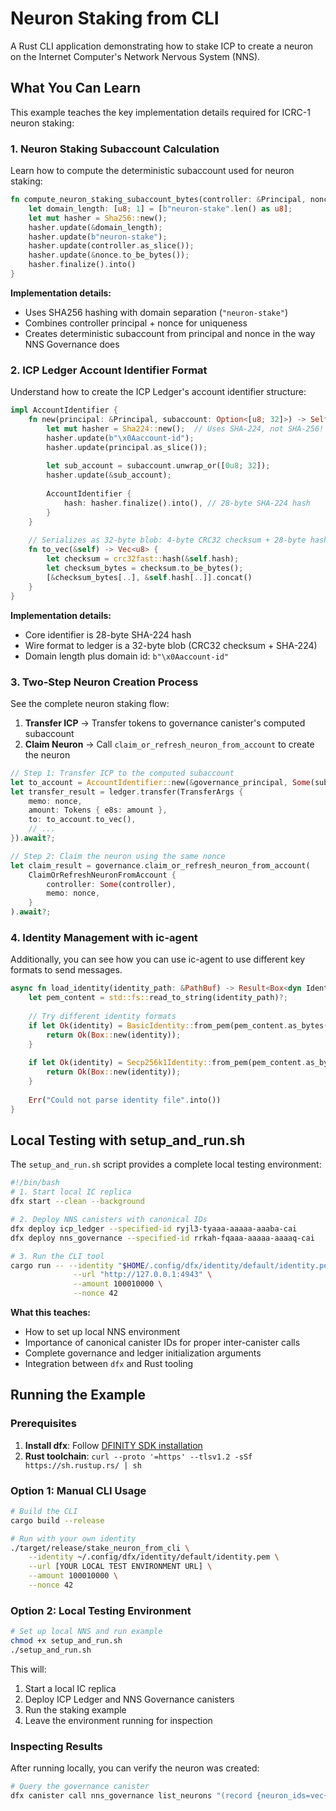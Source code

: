 # Neuron Staking from CLI

A Rust CLI application demonstrating how to stake ICP to create a neuron on the Internet Computer's Network Nervous System (NNS).

## What You Can Learn

This example teaches the key implementation details required for ICRC-1 neuron staking:

### 1. **Neuron Staking Subaccount Calculation**

Learn how to compute the deterministic subaccount used for neuron staking:

```rust
fn compute_neuron_staking_subaccount_bytes(controller: &Principal, nonce: u64) -> [u8; 32] {
    let domain_length: [u8; 1] = [b"neuron-stake".len() as u8];
    let mut hasher = Sha256::new();
    hasher.update(&domain_length);
    hasher.update(b"neuron-stake");
    hasher.update(controller.as_slice());
    hasher.update(&nonce.to_be_bytes());
    hasher.finalize().into()
}
```

**Implementation details:**
- Uses SHA256 hashing with domain separation (`"neuron-stake"`)
- Combines controller principal + nonce for uniqueness
- Creates deterministic subaccount from principal and nonce in the way NNS Governance does

### 2. **ICP Ledger Account Identifier Format**

Understand how to create the ICP Ledger's account identifier structure:

```rust
impl AccountIdentifier {
    fn new(principal: &Principal, subaccount: Option<[u8; 32]>) -> Self {
        let mut hasher = Sha224::new();  // Uses SHA-224, not SHA-256!
        hasher.update(b"\x0Aaccount-id");
        hasher.update(principal.as_slice());
        
        let sub_account = subaccount.unwrap_or([0u8; 32]);
        hasher.update(&sub_account);
        
        AccountIdentifier {
            hash: hasher.finalize().into(), // 28-byte SHA-224 hash
        }
    }
    
    // Serializes as 32-byte blob: 4-byte CRC32 checksum + 28-byte hash
    fn to_vec(&self) -> Vec<u8> {
        let checksum = crc32fast::hash(&self.hash);
        let checksum_bytes = checksum.to_be_bytes();
        [&checksum_bytes[..], &self.hash[..]].concat()
    }
}
```

**Implementation details:**
- Core identifier is 28-byte SHA-224 hash
- Wire format to ledger is a 32-byte blob (CRC32 checksum + SHA-224)
- Domain length plus domain id: `b"\x0Aaccount-id"`

### 3. **Two-Step Neuron Creation Process**

See the complete neuron staking flow:

1. **Transfer ICP** → Transfer tokens to governance canister's computed subaccount
2. **Claim Neuron** → Call `claim_or_refresh_neuron_from_account` to create the neuron

```rust
// Step 1: Transfer ICP to the computed subaccount
let to_account = AccountIdentifier::new(&governance_principal, Some(subaccount));
let transfer_result = ledger.transfer(TransferArgs {
    memo: nonce,
    amount: Tokens { e8s: amount },
    to: to_account.to_vec(),
    // ...
}).await?;

// Step 2: Claim the neuron using the same nonce
let claim_result = governance.claim_or_refresh_neuron_from_account(
    ClaimOrRefreshNeuronFromAccount {
        controller: Some(controller),
        memo: nonce,
    }
).await?;
```

### 4. **Identity Management with ic-agent**

Additionally, you can see how you can use ic-agent to use different key formats to send messages.

```rust
async fn load_identity(identity_path: &PathBuf) -> Result<Box<dyn Identity>, Box<dyn std::error::Error>> {
    let pem_content = std::fs::read_to_string(identity_path)?;
    
    // Try different identity formats
    if let Ok(identity) = BasicIdentity::from_pem(pem_content.as_bytes()) {
        return Ok(Box::new(identity));
    }
    
    if let Ok(identity) = Secp256k1Identity::from_pem(pem_content.as_bytes()) {
        return Ok(Box::new(identity));
    }
    
    Err("Could not parse identity file".into())
}
```

## Local Testing with setup_and_run.sh

The `setup_and_run.sh` script provides a complete local testing environment:

```bash
#!/bin/bash
# 1. Start local IC replica
dfx start --clean --background

# 2. Deploy NNS canisters with canonical IDs
dfx deploy icp_ledger --specified-id ryjl3-tyaaa-aaaaa-aaaba-cai
dfx deploy nns_governance --specified-id rrkah-fqaaa-aaaaa-aaaaq-cai

# 3. Run the CLI tool
cargo run -- --identity "$HOME/.config/dfx/identity/default/identity.pem" \
              --url "http://127.0.0.1:4943" \
              --amount 100010000 \
              --nonce 42
```

**What this teaches:**
- How to set up local NNS environment
- Importance of canonical canister IDs for proper inter-canister calls
- Complete governance and ledger initialization arguments
- Integration between `dfx` and Rust tooling


## Running the Example

### Prerequisites

1. **Install dfx**: Follow [DFINITY SDK installation](https://internetcomputer.org/docs/current/developer-docs/setup/install/)
2. **Rust toolchain**: `curl --proto '=https' --tlsv1.2 -sSf https://sh.rustup.rs/ | sh`

### Option 1: Manual CLI Usage

```bash
# Build the CLI
cargo build --release

# Run with your own identity 
./target/release/stake_neuron_from_cli \
    --identity ~/.config/dfx/identity/default/identity.pem \
    --url [YOUR LOCAL TEST ENVIRONMENT URL] \
    --amount 100010000 \
    --nonce 42
```

### Option 2: Local Testing Environment

```bash
# Set up local NNS and run example
chmod +x setup_and_run.sh
./setup_and_run.sh
```

This will:
1. Start a local IC replica
2. Deploy ICP Ledger and NNS Governance canisters
3. Run the staking example
4. Leave the environment running for inspection

### Inspecting Results

After running locally, you can verify the neuron was created:

```bash
# Query the governance canister
dfx canister call nns_governance list_neurons "(record {neuron_ids=vec{}})"
```
